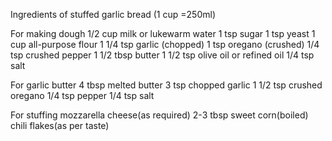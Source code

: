 Ingredients of stuffed garlic bread
(1 cup =250ml)

For making dough
1/2 cup milk or lukewarm water
1 tsp sugar
1 tsp yeast
1 cup all-purpose flour
1 1/4 tsp garlic (chopped)
1 tsp oregano (crushed)
1/4 tsp crushed pepper
1 1/2 tbsp butter
1 1/2 tsp olive oil or refined oil
1/4 tsp salt

For garlic butter
4 tbsp melted butter
3 tsp chopped garlic
1 1/2 tsp crushed oregano
1/4 tsp pepper
1/4 tsp salt

For stuffing
mozzarella cheese(as required)
2-3 tbsp sweet corn(boiled)
chili flakes(as per taste)